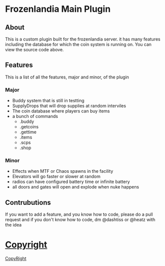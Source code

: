 # Frozenlandia Main Plugin

## About
This is a custom plugin built for the frozenlandia server. it has many features including the database for which the coin system is running on. You can view the source code above.


## Features
This is a list of all the features, major and minor, of the plugin

### Major
- Buddy system that is still in testting
- SupplyDrops that will drop supplies at random interviles
- The coin database where players can buy items
- a bunch of commands
    - .buddy
    - .getcoins
    - .gettime
    - .items
    - .scps
    - .shop

### Minor
- Effects when MTF or Chaos spawns in the facility
- Elevators will go faster or slower at random
- radios can have configured battery time or infinite battery
- all doors and gates will open and explode when nuke happens

## Contrubutions
If you want to add a feature, and you know how to code, please do a pull request and if you don't know how to code, dm @dashtiss or @heatz with the idea

# [Copyright](https://github.com/Dashtiss/Frozenlandia-Main/blob/master/LICENSE)
[CopyRight](https://github.com/Dashtiss/Frozenlandia-Main/blob/master/LICENSE)
